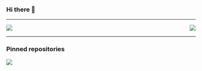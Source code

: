 ### Hi there 👋
___
<img align="left" src="https://github-readme-stats.vercel.app/api/top-langs/?username=artifexdevstuff&theme=dracula&layout=compact"></img>

<img align="right" src="https://github-readme-stats.vercel.app/api?username=artifexdevstuff&show_icons=true&theme=dracula&hide=contribs,prs"></img>
<br />
___
### Pinned repositories
<div>
  <a href="https://github.com/artifexdevstuff/skin-grabber">
    <img align="left" src="https://github-readme-stats.vercel.app/api/pin/?username=artifexdevstuff&repo=skin-grabber&theme=dracula"></img>
  </a>
</div>
